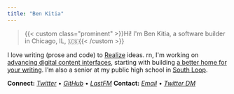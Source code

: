 ```yaml
---
title: "Ben Kitia"
---
```


> {{< custom class="prominent" >}}Hi! I'm Ben Kitia, a software builder in Chicago, IL, 🇺🇸{{< /custom >}}

I love writing (prose and code) to [Realize](/Realize.pdf) ideas. rn, I'm working on [advancing digital content interfaces](https://helianth.co/?ref=kitia.net), starting with building [a better home for your writing](https://pubnent.com/?ref=kitia.net). I’m also a senior at my public high school in [South Loop](https://www.flickr.com/search/?sort=interestingness-desc&safe_search=1&text=southloop&view_all=1).

**Connect:** *[Twitter](https://twitter.com/benkitia)* • *[GitHub](https://github.com/benkitia)* • *[LastFM](https://www.last.fm/user/benkitia)*
**Contact:** *[Email](https://www.kitia.net/email)* • *[Twitter DM](https://twitter.com/messages/compose?recipient_id=1188270454303277056)*
